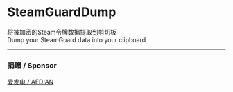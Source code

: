 # SteamGuardDump

将被加密的Steam令牌数据提取到剪切板  
Dump your SteamGuard data into your clipboard  

---

### 捐赠 / Sponsor

[爱发电 / AFDIAN](https://afdian.net/a/YifePlayte)
